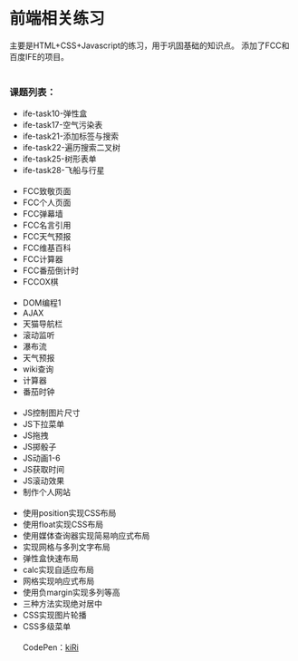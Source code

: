  前端相关练习
===
主要是HTML+CSS+Javascript的练习，用于巩固基础的知识点。
添加了FCC和百度IFE的项目。
<br><br>
### 课题列表：
+ ife-task10-弹性盒
+ ife-task17-空气污染表
+ ife-task21-添加标签与搜索
+ ife-task22-遍历搜索二叉树
+ ife-task25-树形表单
+ ife-task28-飞船与行星
<br><br>
+ FCC致敬页面
+ FCC个人页面
+ FCC弹幕墙
+ FCC名言引用
+ FCC天气预报
+ FCC维基百科
+ FCC计算器
+ FCC番茄倒计时
+ FCCOX棋
<br><br>
+ DOM编程1
+ AJAX
+ 天猫导航栏
+ 滚动监听
+ 瀑布流
+ 天气预报
+ wiki查询
+ 计算器
+ 番茄时钟
<br><br>
+ JS控制图片尺寸
+ JS下拉菜单
+ JS拖拽
+ JS掷骰子
+ JS动画1-6
+ JS获取时间
+ JS滚动效果
+ 制作个人网站
<br><br>
+ 使用position实现CSS布局
+ 使用float实现CSS布局
+ 使用媒体查询器实现简易响应式布局
+ 实现网格与多列文字布局
+ 弹性盒快速布局
+ calc实现自适应布局
+ 网格实现响应式布局
+ 使用负margin实现多列等高
+ 三种方法实现绝对居中
+ CSS实现图片轮播
+ CSS多级菜单
<br><br>
CodePen：<a target="_blank" href="http://codepen.io/kiRinoi/#">kiRi</a>

